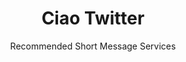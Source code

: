 ---
title: Ciao Twitter
subtitle: Recommended Short Message Services
order: [mastodon, friendica]
---